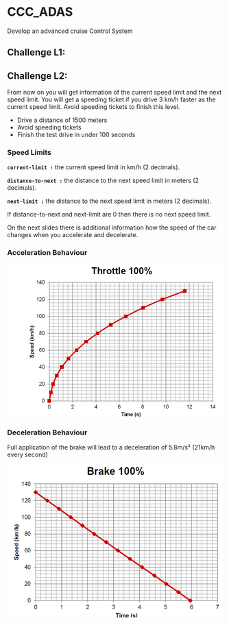 # CCC_ADAS
Develop an advanced cruise Control System

## Challenge L1:

## Challenge L2:

From now on you will get information of the current speed limit and the next speed limit. You will get a speeding ticket if you drive 3 km/h faster as the current speed limit. Avoid speeding tickets to finish this level.


- Drive a distance of 1500 meters
- Avoid speeding tickets
- Finish the test drive in under 100 seconds

### Speed Limits

**`current-limit :`** the current speed limit in km/h (2 decimals).

**`distance-to-next :`** the distance to the next speed limit in meters (2 decimals).

**`next-limit :`** the distance to the next speed limit in meters (2 decimals).

If distance-to-next and next-limit are 0 then there is no next speed limit.

On the next slides there is additional information how the speed of the car changes when you accelerate and decelerate.


### Acceleration Behaviour

![Alt text](images/Throttle.png)

### Deceleration Behaviour

Full application of the brake will lead to a deceleration of 5.8m/s² (21km/h every second)

![Alt text](images/Brake.png)

